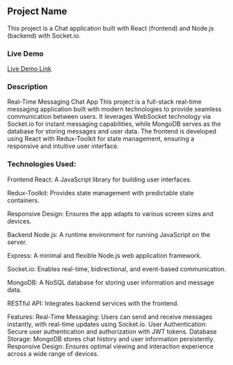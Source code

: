 ## Project Name

This project is a Chat application built with React (frontend) and Node.js (backend) with Socket.io.

### Live Demo

[Live Demo Link](https://darling-bavarois-52db29.netlify.app/)

### Description

Real-Time Messaging Chat App
This project is a full-stack real-time messaging application built with modern technologies to provide seamless communication between users. It leverages WebSocket technology via Socket.io for instant messaging capabilities, while MongoDB serves as the database for storing messages and user data. The frontend is developed using React with Redux-Toolkit for state management, ensuring a responsive and intuitive user interface.

### Technologies Used:

Frontend
React: A JavaScript library for building user interfaces.

Redux-Toolkit: Provides state management with predictable state containers.

Responsive Design: Ensures the app adapts to various screen sizes and devices.

Backend
Node.js: A runtime environment for running JavaScript on the server.

Express: A minimal and flexible Node.js web application framework.

Socket.io: Enables real-time, bidirectional, and event-based communication.

MongoDB: A NoSQL database for storing user information and message data.

RESTful API: Integrates backend services with the frontend.


Features:
Real-Time Messaging: Users can send and receive messages instantly, with real-time updates using Socket.io.
User Authentication: Secure user authentication and authorization with JWT tokens.
Database Storage: MongoDB stores chat history and user information persistently.
Responsive Design: Ensures optimal viewing and interaction experience across a wide range of devices.

